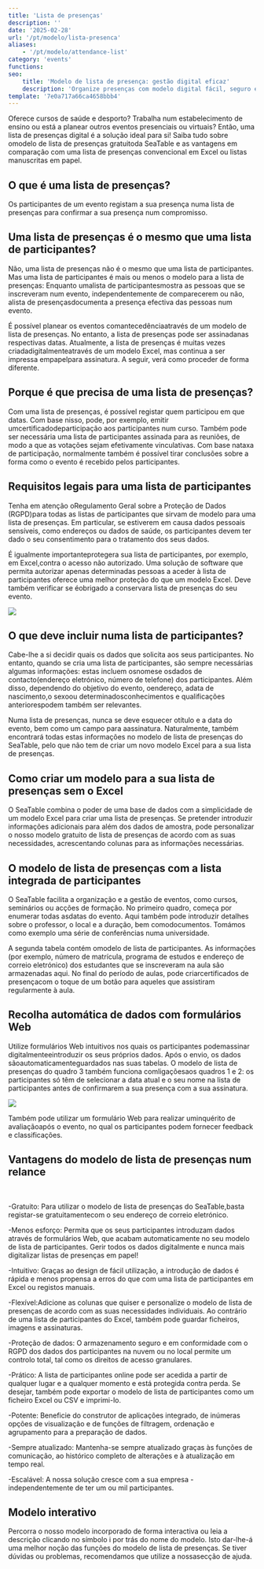 ```yaml
---
title: 'Lista de presenças'
description: ''
date: '2025-02-28'
url: '/pt/modelo/lista-presenca'
aliases:
    - '/pt/modelo/attendance-list'
category: 'events'
functions:
seo:
    title: 'Modelo de lista de presença: gestão digital eficaz'
    description: 'Organize presenças com modelo digital fácil, seguro e pronto para eventos ou cursos.'
template: '7e0a717a66ca4658bbb4'
---
```


Oferece cursos de saúde e desporto? Trabalha num estabelecimento de ensino ou está a planear outros eventos presenciais ou virtuais? Então, uma lista de presenças digital é a solução ideal para si! Saiba tudo sobre omodelo de lista de presenças gratuitoda SeaTable e as vantagens em comparação com uma lista de presenças convencional em Excel ou listas manuscritas em papel.

## O que é uma lista de presenças?

Os participantes de um evento registam a sua presença numa lista de presenças para confirmar a sua presença num compromisso.

## Uma lista de presenças é o mesmo que uma lista de participantes?

Não, uma lista de presenças não é o mesmo que uma lista de participantes. Mas uma lista de participantes é mais ou menos o modelo para a lista de presenças: Enquanto umalista de participantesmostra as pessoas que se inscreveram num evento, independentemente de comparecerem ou não, alista de presençasdocumenta a presença efectiva das pessoas num evento.

É possível planear os eventos comantecedênciaatravés de um modelo de lista de presenças. No entanto, a lista de presenças pode ser assinadanas respectivas datas. Atualmente, a lista de presenças é muitas vezes criadadigitalmenteatravés de um modelo Excel, mas continua a ser impressa empapelpara assinatura. A seguir, verá como proceder de forma diferente.

## Porque é que precisa de uma lista de presenças?

Com uma lista de presenças, é possível registar quem participou em que datas. Com base nisso, pode, por exemplo, emitir umcertificadodeparticipação aos participantes num curso. Também pode ser necessária uma lista de participantes assinada para as reuniões, de modo a que as votações sejam efetivamente vinculativas. Com base nataxa de participação, normalmente também é possível tirar conclusões sobre a forma como o evento é recebido pelos participantes.

## Requisitos legais para uma lista de participantes

Tenha em atenção oRegulamento Geral sobre a Proteção de Dados (RGPD)para todas as listas de participantes que sirvam de modelo para uma lista de presenças. Em particular, se estiverem em causa dados pessoais sensíveis, como endereços ou dados de saúde, os participantes devem ter dado o seu consentimento para o tratamento dos seus dados.

É igualmente importanteprotegera sua lista de participantes, por exemplo, em Excel,contra o acesso não autorizado. Uma solução de software que permita autorizar apenas determinadas pessoas a aceder à lista de participantes oferece uma melhor proteção do que um modelo Excel. Deve também verificar se éobrigado a conservara lista de presenças do seu evento.

![](images/image-1738157999643.jpg)

## O que deve incluir numa lista de participantes?

Cabe-lhe a si decidir quais os dados que solicita aos seus participantes. No entanto, quando se cria uma lista de participantes, são sempre necessárias algumas informações: estas incluem osnomese osdados de contacto(endereço eletrónico, número de telefone) dos participantes. Além disso, dependendo do objetivo do evento, oendereço, adata de nascimento,o sexoou determinadosconhecimentos e qualificações anteriorespodem também ser relevantes.

Numa lista de presenças, nunca se deve esquecer otítulo e a data do evento, bem como um campo para aassinatura. Naturalmente, também encontrará todas estas informações no modelo de lista de presenças do SeaTable, pelo que não tem de criar um novo modelo Excel para a sua lista de presenças.

## Como criar um modelo para a sua lista de presenças sem o Excel

O SeaTable combina o poder de uma base de dados com a simplicidade de um modelo Excel para criar uma lista de presenças. Se pretender introduzir informações adicionais para além dos dados de amostra, pode personalizar o nosso modelo gratuito de lista de presenças de acordo com as suas necessidades, acrescentando colunas para as informações necessárias.

## O modelo de lista de presenças com a lista integrada de participantes

O SeaTable facilita a organização e a gestão de eventos, como cursos, seminários ou acções de formação. No primeiro quadro, começa por enumerar todas asdatas do evento. Aqui também pode introduzir detalhes sobre o professor, o local e a duração, bem comodocumentos. Tomámos como exemplo uma série de conferências numa universidade.

A segunda tabela contém omodelo de lista de participantes. As informações (por exemplo, número de matrícula, programa de estudos e endereço de correio eletrónico) dos estudantes que se inscreveram na aula são armazenadas aqui. No final do período de aulas, pode criarcertificados de presençacom o toque de um botão para aqueles que assistiram regularmente à aula.

## Recolha automática de dados com formulários Web

Utilize formulários Web intuitivos nos quais os participantes podemassinar digitalmenteeintroduzir os seus próprios dados. Após o envio, os dados sãoautomaticamenteguardados nas suas tabelas. O modelo de lista de presenças do quadro 3 também funciona comligaçõesaos quadros 1 e 2: os participantes só têm de selecionar a data atual e o seu nome na lista de participantes antes de confirmarem a sua presença com a sua assinatura.

![](images/image-1738157851207.gif)

Também pode utilizar um formulário Web para realizar uminquérito de avaliaçãoapós o evento, no qual os participantes podem fornecer feedback e classificações.

## Vantagens do modelo de lista de presenças num relance

​

-Gratuito: Para utilizar o modelo de lista de presenças do SeaTable,basta registar-se gratuitamentecom o seu endereço de correio eletrónico.

-Menos esforço: Permita que os seus participantes introduzam dados através de formulários Web, que acabam automaticamente no seu modelo de lista de participantes. Gerir todos os dados digitalmente e nunca mais digitalizar listas de presenças em papel!

-Intuitivo: Graças ao design de fácil utilização, a introdução de dados é rápida e menos propensa a erros do que com uma lista de participantes em Excel ou registos manuais.

-Flexível:Adicione as colunas que quiser e personalize o modelo de lista de presenças de acordo com as suas necessidades individuais. Ao contrário de uma lista de participantes do Excel, também pode guardar ficheiros, imagens e assinaturas.

-Proteção de dados: O armazenamento seguro e em conformidade com o RGPD dos dados dos participantes na nuvem ou no local permite um controlo total, tal como os direitos de acesso granulares.

-Prático: A lista de participantes online pode ser acedida a partir de qualquer lugar e a qualquer momento e está protegida contra perda. Se desejar, também pode exportar o modelo de lista de participantes como um ficheiro Excel ou CSV e imprimi-lo.

-Potente: Beneficie do construtor de aplicações integrado, de inúmeras opções de visualização e de funções de filtragem, ordenação e agrupamento para a preparação de dados.

-Sempre atualizado: Mantenha-se sempre atualizado graças às funções de comunicação, ao histórico completo de alterações e à atualização em tempo real.

-Escalável: A nossa solução cresce com a sua empresa - independentemente de ter um ou mil participantes.

## Modelo interativo

Percorra o nosso modelo incorporado de forma interactiva ou leia a descrição clicando no símbolo i por trás do nome do modelo. Isto dar-lhe-á uma melhor noção das funções do modelo de lista de presenças. Se tiver dúvidas ou problemas, recomendamos que utilize a nossasecção de ajuda.

​
